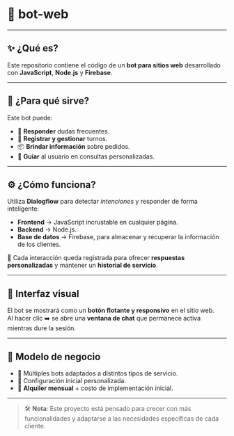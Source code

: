 # 🤖 bot-web  

---

## ✨ ¿Qué es?  
Este repositorio contiene el código de un **bot para sitios web** desarrollado con **JavaScript**, **Node.js** y **Firebase**.  

---

## 🎯 ¿Para qué sirve?  
Este bot puede:  
- 💬 **Responder** dudas frecuentes.  
- 📅 **Registrar y gestionar** turnos.  
- 📦 **Brindar información** sobre pedidos.  
- 🧠 **Guiar** al usuario en consultas personalizadas.  

---

## ⚙️ ¿Cómo funciona?  
Utiliza **Dialogflow** para detectar *intenciones* y responder de forma inteligente:  
- **Frontend** → JavaScript incrustable en cualquier página.  
- **Backend** → Node.js.  
- **Base de datos** → Firebase, para almacenar y recuperar la información de los clientes.  

📌 Cada interacción queda registrada para ofrecer **respuestas personalizadas** y mantener un **historial de servicio**.  

---

## 🎨 Interfaz visual  
El bot se mostrará como un **botón flotante y responsivo** en el sitio web.  
Al hacer clic ➡️ se abre una **ventana de chat** que permanece activa mientras dure la sesión.  

---

## 💼 Modelo de negocio  
- 🔹 Múltiples bots adaptados a distintos tipos de servicio.  
- 🔹 Configuración inicial personalizada.  
- 🔹 **Alquiler mensual** + costo de implementación inicial.  

---

> 🛠 **Nota**: Este proyecto está pensado para crecer con más funcionalidades y adaptarse a las necesidades específicas de cada cliente.
